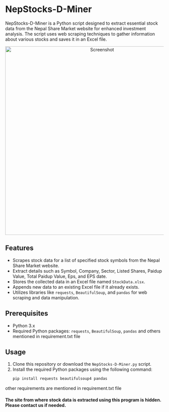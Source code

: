 # NepStocks-D-Miner

NepStocks-D-Miner is a Python script designed to extract essential stock data from the Nepal Share Market website for enhanced investment analysis. The script uses web scraping techniques to gather information about various stocks and saves it in an Excel file.

<p align="center">
  <img src="https://github.com/sanjaypahari/NepStocks-D-Miner/assets/107178884/ea87b47e-4597-406d-9bf8-3522ea3a5520" alt="Screenshot" width="600">
</p>



## Features

- Scrapes stock data for a list of specified stock symbols from the Nepal Share Market website.
- Extract details such as Symbol, Company, Sector, Listed Shares, Paidup Value, Total Paidup Value, Eps, and EPS date.
- Stores the collected data in an Excel file named `StockData.xlsx`.
- Appends new data to an existing Excel file if it already exists.
- Utilizes libraries like `requests`, `BeautifulSoup`, and `pandas` for web scraping and data manipulation.

## Prerequisites

- Python 3.x
- Required Python packages: `requests`, `BeautifulSoup`, `pandas` and others mentioned in requirement.txt file

## Usage

1. Clone this repository or download the `NepStocks-D-Miner.py` script.
2. Install the required Python packages using the following command:
   ```bash
   pip install requests beautifulsoup4 pandas
other requirements are mentioned in requirement.txt file 

#### The site from where stock data is extracted using this program is hidden. Please contact us if needed.
